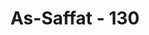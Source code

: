 ---
title: "As-Saffat - 130"
no: 130
arabic_no: ١٣٠
ayah: سَلٰمٌ عَلٰٓى اِلْ يَاسِيْنَ
translation: "”Selamat sejahtera bagi Ilyas.”"
tafsir: "Allah mengucapkan salam kepada Ilyasin (bentuk jamak Ilyas), yaitu Nabi Ilyas dan orang-orang yang menerima dan mendukung ajaran yang disampaikannya. Ucapan salam dari Allah adalah kepastian keselamatan dan kesejahteraan sepanjang masa dari Allah bagi Nabi Ilyas dan para pengikutnya di dunia dan di akhirat. \n\nImam Nafi' membaca Ø§Ù„ ÙŠØ§Ø³ÙŠÙ† dengan ali Yasin. seperti ali Muhammad, sedangkan Imam Hafsh membacanya Ilyasin. Kemudian ahli tafsir berbeda pendapat apakah Ø§Ù„ ÙŠØ§Ø³ÙŠÙ† maksudnya Ilyas atau keluarga Yasin.. Namun demikian, kebanyakan ulama berpendapat bahwa maksudnya adalah keluarga atau pengikutnya."
---